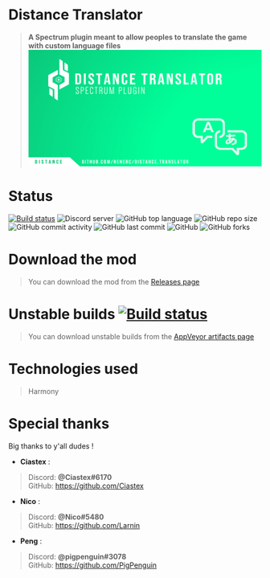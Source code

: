 # Distance Translator
> **A Spectrum plugin meant to allow peoples to translate the game with custom language files**
![Repository logo](repository_thumbnail.png)

# Status
[![Build status](https://ci.appveyor.com/api/projects/status/4s986d3b0tpyfdga?svg=true)](https://ci.appveyor.com/project/REHERC/distance-translator)
![Discord server](https://img.shields.io/discord/556851052427870227?color=informational&label=Discord&style=flat&logo=discord&logoColor=inactive)
![GitHub top language](https://img.shields.io/github/languages/top/reherc/distance.translator?color=informational&style=flat)
![GitHub repo size](https://img.shields.io/github/repo-size/reherc/distance.translator?color=informational&style=flat)
![GitHub commit activity](https://img.shields.io/github/commit-activity/m/reherc/distance.translator?logo=informational)
![GitHub last commit](https://img.shields.io/github/last-commit/reherc/distance.translator?logo=informationa)
![GitHub](https://img.shields.io/github/license/reherc/distance.translator?color=informational)
![GitHub forks](https://img.shields.io/github/forks/reherc/distance.translator?color=informational&label=Forks)

# Download the mod
> You can download the mod from the [Releases page](https://github.com/REHERC/Distance.T/releases/latest)

# Unstable builds [![Build status](https://ci.appveyor.com/api/projects/status/4s986d3b0tpyfdga?svg=true)](https://ci.appveyor.com/project/REHERC/distance-translator)
> You can download unstable builds from the [AppVeyor artifacts page](https://ci.appveyor.com/project/REHERC/distance-translator/build/artifacts)

# Technologies used
> Harmony

# Special thanks
Big thanks to y'all dudes !
- <b>Ciastex</b> :
>	Discord: <b>@Ciastex#6170</b><br>
>	GitHub: https://github.com/Ciastex

- <b>Nico</b> :
> 	Discord: <b>@Nico#5480</b><br>
>   GitHub: https://github.com/Larnin
>   
- <b>Peng</b> :
>	Discord: <b>@pigpenguin#3078</b><br>
>   GitHub: https://github.com/PigPenguin